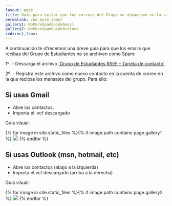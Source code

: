```yaml
---
layout: page
title: Guía para evitar que los correos del Grupo se almacenen en la carpeta de Spam.
permalink: /no_more_spam/
gallery1: NoMoreSpamGuideGmail
gallery2: NoMoreSpamGuideOutlook
redirect_from:
---
```


A continuación te ofrecemos una breve guía para que los emails que recibas del Grupo de Estudiantes no se archiven como Spam:

1º. - Descarga el archivo <a href="https://drive.google.com/file/d/1AkwQuH_WxJS8nO2eznOvjT4VfMEjEnhm/view?usp=sharing">'Grupo de Estudiantes RSEF - Tarjeta de contacto'</a>

2º. - Registra este archivo como nuevo contacto en la cuenta de correo en la que recibas los mensajes del grupo. Para ello:

## Si usas Gmail

  - Abre los contactos.
  - Importa el .vcf descargado
  
  Guía visual:
  
<div class="carousel">
  {% for image in site.static_files %}{% if image.path contains page.gallery1 %}
  <a class="carousel-item" href="#{{ site.baseurl }}{{ image.path }}!"><img src="{{ site.baseurl }}{{ image.path }}"></a>
  {% endfor %}
</div>

## Si usas Outlook (msn, hotmail, etc)

  - Abre los contactos (abajo a la izquierda)
  - Importa el.vcf descargado (arriba a la derecha)
  
  Guía visual:
  
<div class="carousel">
  {% for image in site.static_files %}{% if image.path contains page.gallery2 %}
  <a class="carousel-item" href="#{{ site.baseurl }}{{ image.path }}!"><img src="{{ site.baseurl }}{{ image.path }}"></a>
  {% endfor %}
</div>

